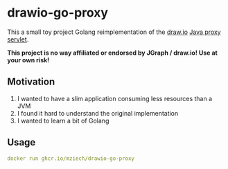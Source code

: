 # drawio-go-proxy

This a small toy project Golang reimplementation of the [draw.io](https://github.com/jgraph/drawio)
[Java proxy servlet](https://github.com/jgraph/drawio/blob/dev/src/main/java/com/mxgraph/online/ProxyServlet.java).

**This project is no way affiliated or endorsed by JGraph / draw.io!
Use at your own risk!**

## Motivation
1. I wanted to have a slim application consuming less resources than a JVM
2. I found it hard to understand the original implementation
3. I wanted to learn a bit of Golang

## Usage

```yml
docker run ghcr.io/mziech/drawio-go-proxy
```

